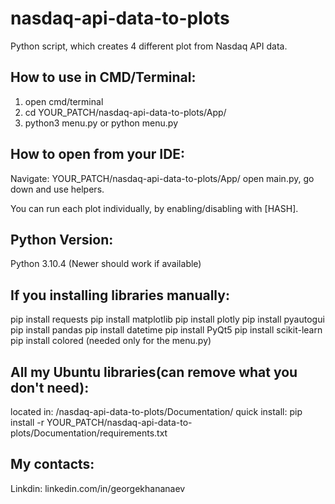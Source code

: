 # nasdaq-api-data-to-plots
Python script, which creates 4 different plot from Nasdaq API data.

## How to use in CMD/Terminal:

1. open cmd/terminal
2. cd YOUR_PATCH/nasdaq-api-data-to-plots/App/
3. python3 menu.py or python menu.py

## How to open from your IDE:

Navigate: YOUR_PATCH/nasdaq-api-data-to-plots/App/
open main.py, go down and use helpers.

You can run each plot individually, by enabling/disabling with [HASH].

## Python Version:

Python 3.10.4 (Newer should work if available)

## If you installing libraries manually:

pip install requests
pip install matplotlib
pip install plotly
pip install pyautogui
pip install pandas
pip install datetime
pip install PyQt5
pip install scikit-learn
pip install colored (needed only for the menu.py)

## All my Ubuntu libraries(can remove what you don't need):

located in: /nasdaq-api-data-to-plots/Documentation/
quick install: pip install -r YOUR_PATCH/nasdaq-api-data-to-plots/Documentation/requirements.txt

## My contacts:

Linkdin: linkedin.com/in/georgekhananaev

